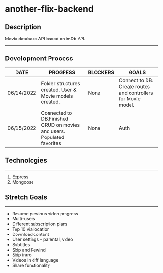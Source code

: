 # another-flix-backend

## Description
Movie database API based on imDb API.

***

## Development Process

DATE | PROGRESS | BLOCKERS | GOALS |
----- | ----- | ----- | -----| 
06/14/2022 | Folder structures created. User & Movie models created. | None | Connect to DB. Create routes and controllers for Movie model. |
06/15/2022 | Connected to DB.Finished CRUD on movies and users. Populated favorites | None | Auth |


## Technologies

*** 

1. Express
2. Mongoose

## Stretch Goals

***

- Resume previous video progress
- Multi-users
- Different subscription plans
- Top 10 via location
- Download content
- User settings - parental, video
- Subtitles
- Skip and Rewind
- Skip Intro
- Videos in diff language
- Share functionality
